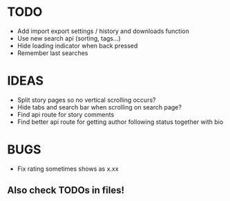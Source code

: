 # TODO

 - Add import export settings / history and downloads function
 - Use new search api (sorting, tags...)
 - Hide loading indicator when back pressed
 - Remember last searches


# IDEAS

 - Split story pages so no vertical scrolling occurs?
 - Hide tabs and search bar when scrolling on search page?
 - Find api route for story comments
 - Find better api route for getting author following status together with bio

# BUGS

 - Fix rating sometimes shows as x.xx

## Also check TODOs in files!